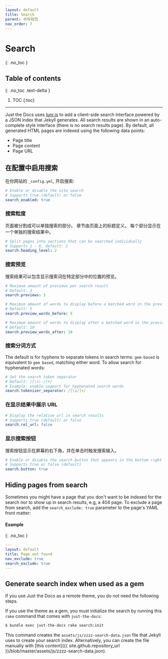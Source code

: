 ```yaml
---
layout: default
title: Search
parent: 书写规范
nav_order: 7
---
```


# Search
{: .no_toc }

## Table of contents
{: .no_toc .text-delta }

1. TOC
{:toc}

---

Just the Docs uses [lunr.js](http://lunrjs.com) to add a client-side search interface powered by a JSON index that Jekyll generates.
All search results are shown in an auto-complete style interface (there is no search results page).
By default, all generated HTML pages are indexed using the following data points:

- Page title
- Page content
- Page URL

## 在配置中启用搜索

在你网站的 `_config.yml`, 开启搜索:

```yaml
# Enable or disable the site search
# Supports true (default) or false
search_enabled: true
```

### 搜索粒度

页面被分割成可以单独搜索的部分。
章节由页面上的标题定义。
每个部分显示在一个单独的搜索结果中。

```yaml
# Split pages into sections that can be searched individually
# Supports 1 - 6, default: 2
search.heading_level: 2
```

### 搜索预览

搜索结果可以包含显示搜索词在特定部分中的位置的预览。

```yaml
# Maximum amount of previews per search result
# Default: 3
search.previews: 3

# Maximum amount of words to display before a matched word in the preview
# Default: 5
search.preview_words_before: 5

# Maximum amount of words to display after a matched word in the preview
# Default: 10
search.preview_words_after: 10
```

### 搜索分词方式

The default is for hyphens to separate tokens in search terms:
`gem-based` is equivalent to `gem based`, matching either word.
To allow search for hyphenated words:

```yaml
# Set the search token separator
# Default: /[\s\-/]+/
# Example: enable support for hyphenated search words
search.tokenizer_separator: /[\s/]+/
```

### 在显示结果中展示 URL

```yaml
# Display the relative url in search results
# Supports true (default) or false
search.rel_url: false
```

### 显示搜索按钮

搜索按钮显示在屏幕的右下角，并在单击时触发搜索输入。

```yaml
# Enable or disable the search button that appears in the bottom right corner of every page
# Supports true or false (default)
search.button: true
```


## Hiding pages from search

Sometimes you might have a page that you don't want to be indexed for the search nor to show up in search results, e.g, a 404 page.
To exclude a page from search, add the `search_exclude: true` parameter to the page's YAML front matter:

#### Example
{: .no_toc }

```yaml
---
layout: default
title: Page not found
nav_exclude: true
search_exclude: true
---
```


## Generate search index when used as a gem

If you use Just the Docs as a remote theme, you do not need the following steps.

If you use the theme as a gem, you must initialize the search by running this `rake` command that comes with `just-the-docs`:

```bash
$ bundle exec just-the-docs rake search:init
```

This command creates the `assets/js/zzzz-search-data.json` file that Jekyll uses to create your search index.
Alternatively, you can create the file manually with [this content]({{ site.github.repository_url }}/blob/master/assets/js/zzzz-search-data.json).
